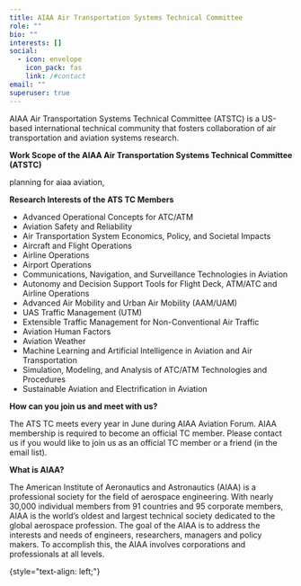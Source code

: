 ```yaml
---
title: AIAA Air Transportation Systems Technical Committee
role: ""
bio: ""
interests: []
social:
  - icon: envelope
    icon_pack: fas
    link: /#contact
email: ""
superuser: true
---
```

AIAA Air Transportation Systems Technical Committee (ATSTC) is a US-based international technical community that fosters collaboration of air transportation and aviation systems research.

**Work Scope of the AIAA Air Transportation Systems Technical Committee (ATSTC)** 

p﻿lanning for aiaa aviation, 

**Research Interests of the ATS TC Members**

* Advanced Operational Concepts for ATC/ATM
* Aviation Safety and Reliability
* Air Transportation System Economics, Policy, and Societal Impacts
* A﻿ircraft and Flight Operations
* Airline Operations
* Airport Operations
* Communications, Navigation, and Surveillance Technologies in Aviation
* Autonomy and Decision Support Tools for Flight Deck, ATM/ATC and Airline Operations
* A﻿dvanced Air Mobility and Urban Air Mobility (AAM/UAM)
* U﻿AS Traffic Management (UTM)
* Extensible Traffic Management for Non-Conventional Air Traffic
* A﻿viation Human Factors
* A﻿viation Weather
* M﻿achine Learning and Artificial Intelligence in Aviation and Air Transportation
* Simulation, Modeling, and Analysis of ATC/ATM Technologies and Procedures
* Sustainable Aviation and Electrification in Aviation

**How can you join us and meet with us?**

T﻿he ATS TC meets every year in June during AIAA Aviation Forum. AIAA membership is required to become an official TC member. Please contact us if you would like to join us as an official TC member or a friend (in the email list).

**What is AIAA?**

The American Institute of Aeronautics and Astronautics (AIAA) is a professional society for the field of aerospace engineering. With nearly 30,000 individual members from 91 countries and 95 corporate members, AIAA is the world’s oldest and largest technical society dedicated to the global aerospace profession. The goal of the AIAA is to address the interests and needs of engineers, researchers, managers and policy makers. To accomplish this, the AIAA involves corporations and professionals at all levels.

{style="text-align: left;"}